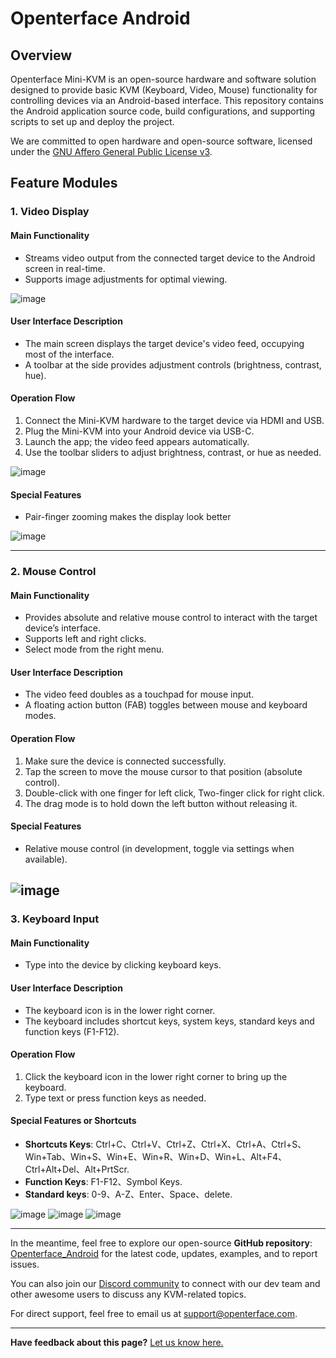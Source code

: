 # Openterface Android

## Overview

Openterface Mini-KVM is an open-source hardware and software solution designed to provide basic KVM (Keyboard, Video, Mouse) functionality for controlling devices via an Android-based interface. This repository contains the Android application source code, build configurations, and supporting scripts to set up and deploy the project.

We are committed to open hardware and open-source software, licensed under the [GNU Affero General Public License v3](LICENSE).

## Feature Modules

### 1. Video Display

#### Main Functionality

-   Streams video output from the connected target device to the Android screen in real-time.
-   Supports image adjustments for optimal viewing.

![image](https://assets.openterface.com/images/android/videoConnect.jpg)

#### User Interface Description

-   The main screen displays the target device's video feed, occupying most of the interface.
-   A toolbar at the side provides adjustment controls (brightness, contrast, hue).

#### Operation Flow

1. Connect the Mini-KVM hardware to the target device via HDMI and USB.
2. Plug the Mini-KVM into your Android device via USB-C.
3. Launch the app; the video feed appears automatically.
4. Use the toolbar sliders to adjust brightness, contrast, or hue as needed.

![image](https://assets.openterface.com/images/android/colorSetting.webp)

#### Special Features

-   Pair-finger zooming makes the display look better

![image](https://assets.openterface.com/images/android/enlargeAndSideBar.webp)

---

### 2. Mouse Control

#### Main Functionality

-   Provides absolute and relative mouse control to interact with the target device’s interface.
-   Supports left and right clicks.
-   Select mode from the right menu.

#### User Interface Description

-   The video feed doubles as a touchpad for mouse input.
-   A floating action button (FAB) toggles between mouse and keyboard modes.

#### Operation Flow

1. Make sure the device is connected successfully.
2. Tap the screen to move the mouse cursor to that position (absolute control).
3. Double-click with one finger for left click, Two-finger click for right click.
4. The drag mode is to hold down the left button without releasing it.

#### Special Features

-   Relative mouse control (in development, toggle via settings when available).

## ![image](https://assets.openterface.com/images/android/mouseThouchMode.jpg)

### 3. Keyboard Input

#### Main Functionality

-   Type into the device by clicking keyboard keys.

#### User Interface Description

-   The keyboard icon is in the lower right corner.
-   The keyboard includes shortcut keys, system keys, standard keys and function keys (F1-F12).

#### Operation Flow

1. Click the keyboard icon in the lower right corner to bring up the keyboard.
2. Type text or press function keys as needed.

#### Special Features or Shortcuts

-   **Shortcuts Keys**: Ctrl+C、Ctrl+V、Ctrl+Z、Ctrl+X、Ctrl+A、Ctrl+S、
    Win+Tab、Win+S、Win+E、Win+R、Win+D、Win+L、Alt+F4、Ctrl+Alt+Del、Alt+PrtScr.
-   **Function Keys**: F1-F12、Symbol Keys.
-   **Standard keys**: 0-9、A-Z、Enter、Space、delete.

![image](https://assets.openterface.com/images/android/enlargeAndKeyBoard.webp)
![image](https://assets.openterface.com/images/android/keyBoardFunction.jpg)
![image](https://assets.openterface.com/images/android/keyBoardSystem.jpg)

---

In the meantime, feel free to explore our open-source **GitHub repository**: [Openterface_Android](https://github.com/TechxArtisanStudio/Openterface_Android) for the latest code, updates, examples, and to report issues.

You can also join our [Discord community](/discord) to connect with our dev team and other awesome users to discuss any KVM-related topics.

For direct support, feel free to email us at [support@openterface.com](mailto:support@openterface.com).

---

**Have feedback about this page?** [Let us know here.](https://forms.gle/wmxoR2C1VdG36mT69)